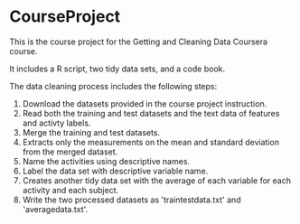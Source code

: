 # CourseProject
 <p>This is the course project for the Getting and Cleaning Data Coursera course.</p>
 <p>It includes a R script, two tidy data sets, and a code book.</p>
 <p>The data cleaning process includes the following steps:</p>
 <ol>
 <li>Download the datasets provided in the course project instruction.</li>
 <li>Read both the training and test datasets and the text data of features and activty labels.</li>
 <li>Merge the training and test datasets.</li>
 <li>Extracts only the measurements on the mean and standard deviation from the merged dataset.</li>
 <li>Name the activities using descriptive names.</li>
 <li>Label the data set with descriptive variable name.</li>
 <li>Creates another tidy data set with the average of each variable for each activity and each subject.</li>
 <li>Write the two processed datasets as 'traintestdata.txt' and 'averagedata.txt'.</li>
 
